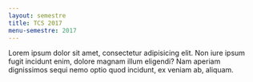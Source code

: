 ```yaml
---
layout: semestre
title: TCS 2017
menu-semestre: 2017
---
```


Lorem ipsum dolor sit amet, consectetur adipisicing elit. Non iure ipsum fugit incidunt enim, dolore magnam illum eligendi? Nam aperiam dignissimos sequi nemo optio quod incidunt, ex veniam ab, aliquam.

